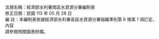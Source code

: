 法規名稱：經濟部水利署南區水資源分署編制表  
修正日期：民國 113 年 05 月 28 日  
編 註：本編制表依據經濟部水利署各區水資源分署組織準則第 6 條第 1 項訂定，內容  
請參閱相關圖表附檔。  


